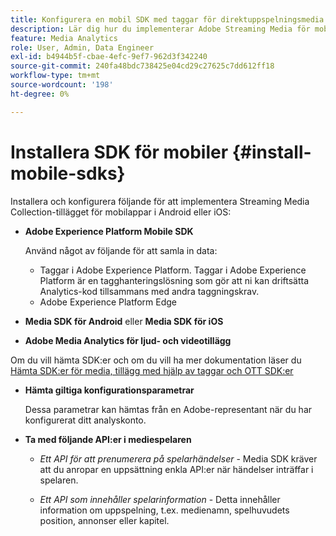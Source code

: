 ```yaml
---
title: Konfigurera en mobil SDK med taggar för direktuppspelningsmedia
description: Lär dig hur du implementerar Adobe Streaming Media för mobilappar.
feature: Media Analytics
role: User, Admin, Data Engineer
exl-id: b4944b5f-cbae-4efc-9ef7-962d3f342240
source-git-commit: 240fa48bdc738425e04cd29c27625c7dd612ff18
workflow-type: tm+mt
source-wordcount: '198'
ht-degree: 0%

---
```


# Installera SDK för mobiler {#install-mobile-sdks}

Installera och konfigurera följande för att implementera Streaming Media Collection-tillägget för mobilappar i Android eller iOS:

* **Adobe Experience Platform Mobile SDK**

  Använd något av följande för att samla in data:
   * Taggar i Adobe Experience Platform. Taggar i Adobe Experience Platform är en tagghanteringslösning som gör att ni kan driftsätta Analytics-kod tillsammans med andra taggningskrav.
   * Adobe Experience Platform Edge

* **Media SDK för Android** eller **Media SDK för iOS**

* **Adobe Media Analytics för ljud- och videotillägg**

Om du vill hämta SDK:er och om du vill ha mer dokumentation läser du [Hämta SDK:er för media, tillägg med hjälp av taggar och OTT SDK:er](/help/getting-started/download-sdks.md)

* **Hämta giltiga konfigurationsparametrar**

  Dessa parametrar kan hämtas från en Adobe-representant när du har konfigurerat ditt analyskonto.

* **Ta med följande API:er i mediespelaren**

   * *Ett API för att prenumerera på spelarhändelser* - Media SDK kräver att du anropar en uppsättning enkla API:er när händelser inträffar i spelaren.

   * *Ett API som innehåller spelarinformation* - Detta innehåller information om uppspelning, t.ex. medienamn, spelhuvudets position, annonser eller kapitel.
